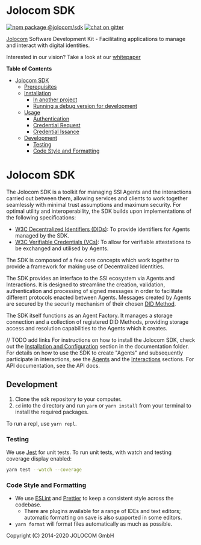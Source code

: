 # Jolocom SDK

[![npm package @jolocom/sdk](https://img.shields.io/npm/v/@jolocom/sdk?style=flat-square)](https://www.npmjs.com/package/@jolocom/sdk)
[![chat on gitter](https://img.shields.io/gitter/room/jolocom/jolocom-sdk?style=flat-square)](https://gitter.im/jolocom/jolocom-sdk)

[Jolocom](https://jolocom.io) Software Development Kit - Facilitating applications to manage and
interact with digital identities.

Interested in our vision? Take a look at our [whitepaper](https://jolocom.io/wp-content/uploads/2019/12/Jolocom-Whitepaper-v2.1-A-Decentralized-Open-Source-Solution-for-Digital-Identity-and-Access-Management.pdf)

<!-- markdown-toc start - Don't edit this section. Run M-x markdown-toc-refresh-toc -->

**Table of Contents**

- [Jolocom SDK](#jolocom-sdk)
  - [Prerequisites](#prerequisites)
  - [Installation](#installation)
    - [In another project](#in-another-project)
    - [Running a debug version for development](#running-a-debug-version-for-development)
  - [Usage](#usage)
    - [Authentication](#authentication)
    - [Credential Request](#credential-request)
    - [Credential Issance](#credential-issance)
  - [Development](#development)
    - [Testing](#testing)
    - [Code Style and Formatting](#code-style-and-formatting)

<!-- markdown-toc end -->

# Jolocom SDK

The Jolocom SDK is a toolkit for managing SSI Agents and the interactions carried out between them, allowing services and clients to work together seamlessly with minimal trust assumptions and maximum security. For optimal utility and interoperability, the SDK builds upon implementations of the following specifications:

- [W3C Decentralized Identifiers (DIDs)](https://www.w3.org/TR/did-core/): To provide identifiers for Agents managed by the SDK.
- [W3C Verifiable Credentials (VCs)](https://www.w3.org/TR/vc-data-model/): To allow for verifiable attestations to be exchanged and utilised by Agents.

The SDK is composed of a few core concepts which work together to provide a framework for making use of Decentralized Identities.

The SDK provides an interface to the SSI ecosystem via Agents and Interactions. It is designed to streamline the creation, validation, authentication and processing of signed messages in order to facilitate different protocols enacted between Agents. Messages created by Agents are secured by the security mechanism of their chosen [DID Method](https://w3c.github.io/did-core/).

The SDK itself functions as an Agent Factory. It manages a storage connection and a collection of registered DID Methods, providing storage access and resolution capabilities to the Agents which it creates.

// TODO add links
For instructions on how to install the Jolocom SDK, check out the [Installation and Configuration](./docs/md_book/docs/sdk_install_conf.md) section in the documentation folder. For details on how to use the SDK to create "Agents" and subsequently participate in interactions, see the [Agents](./docs/md_book/docs/agents.md) and the [Interactions](./docs/md_book/docs/interaction_flows.md) sections. For API documentation, see the API docs.


## Development

1. Clone the sdk repository to your computer.
2. `cd` into the directory and run `yarn` or `yarn install` from your terminal to install the required packages.

To run a repl, use `yarn repl`.

### Testing

We use [Jest](https://jestjs.io) for unit tests. To run unit tests, with watch and testing coverage display enabled:

```bash
yarn test --watch --coverage
```

### Code Style and Formatting

- We use [ESLint](https://eslint.org/) and [Prettier](https://prettier.io/) to keep a consistent style across the codebase.
  - There are plugins available for a range of IDEs and text editors; automatic formatting on save is also supported in some editors.
- `yarn format` will format files automatically as much as possible.

Copyright (C) 2014-2020 JOLOCOM GmbH
